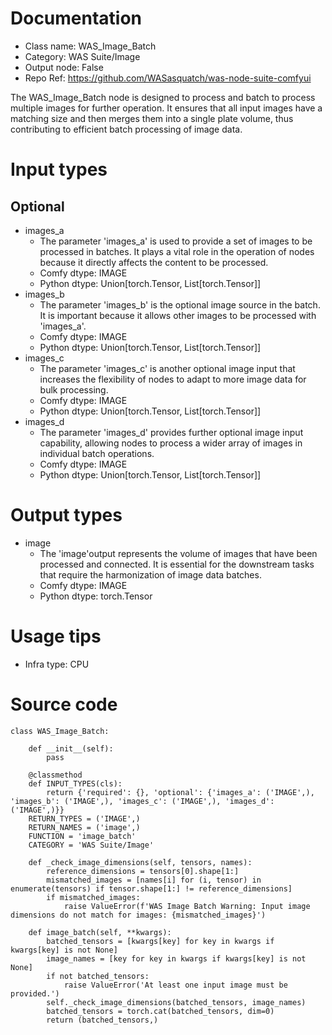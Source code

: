 # Documentation
- Class name: WAS_Image_Batch
- Category: WAS Suite/Image
- Output node: False
- Repo Ref: https://github.com/WASasquatch/was-node-suite-comfyui

The WAS_Image_Batch node is designed to process and batch to process multiple images for further operation. It ensures that all input images have a matching size and then merges them into a single plate volume, thus contributing to efficient batch processing of image data.

# Input types
## Optional
- images_a
    - The parameter 'images_a' is used to provide a set of images to be processed in batches. It plays a vital role in the operation of nodes because it directly affects the content to be processed.
    - Comfy dtype: IMAGE
    - Python dtype: Union[torch.Tensor, List[torch.Tensor]]
- images_b
    - The parameter 'images_b' is the optional image source in the batch. It is important because it allows other images to be processed with 'images_a'.
    - Comfy dtype: IMAGE
    - Python dtype: Union[torch.Tensor, List[torch.Tensor]]
- images_c
    - The parameter 'images_c' is another optional image input that increases the flexibility of nodes to adapt to more image data for bulk processing.
    - Comfy dtype: IMAGE
    - Python dtype: Union[torch.Tensor, List[torch.Tensor]]
- images_d
    - The parameter 'images_d' provides further optional image input capability, allowing nodes to process a wider array of images in individual batch operations.
    - Comfy dtype: IMAGE
    - Python dtype: Union[torch.Tensor, List[torch.Tensor]]

# Output types
- image
    - The 'image'output represents the volume of images that have been processed and connected. It is essential for the downstream tasks that require the harmonization of image data batches.
    - Comfy dtype: IMAGE
    - Python dtype: torch.Tensor

# Usage tips
- Infra type: CPU

# Source code
```
class WAS_Image_Batch:

    def __init__(self):
        pass

    @classmethod
    def INPUT_TYPES(cls):
        return {'required': {}, 'optional': {'images_a': ('IMAGE',), 'images_b': ('IMAGE',), 'images_c': ('IMAGE',), 'images_d': ('IMAGE',)}}
    RETURN_TYPES = ('IMAGE',)
    RETURN_NAMES = ('image',)
    FUNCTION = 'image_batch'
    CATEGORY = 'WAS Suite/Image'

    def _check_image_dimensions(self, tensors, names):
        reference_dimensions = tensors[0].shape[1:]
        mismatched_images = [names[i] for (i, tensor) in enumerate(tensors) if tensor.shape[1:] != reference_dimensions]
        if mismatched_images:
            raise ValueError(f'WAS Image Batch Warning: Input image dimensions do not match for images: {mismatched_images}')

    def image_batch(self, **kwargs):
        batched_tensors = [kwargs[key] for key in kwargs if kwargs[key] is not None]
        image_names = [key for key in kwargs if kwargs[key] is not None]
        if not batched_tensors:
            raise ValueError('At least one input image must be provided.')
        self._check_image_dimensions(batched_tensors, image_names)
        batched_tensors = torch.cat(batched_tensors, dim=0)
        return (batched_tensors,)
```